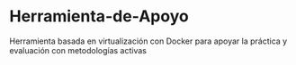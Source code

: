 # Herramienta-de-Apoyo
Herramienta basada en virtualización con Docker para apoyar la práctica y evaluación con metodologías activas
